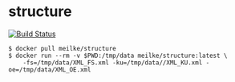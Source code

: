 # structure

[![Build Status](https://travis-ci.org/meilke/structure.svg?branch=master)](https://travis-ci.org/meilke/structure)

```
$ docker pull meilke/structure
$ docker run --rm -v $PWD:/tmp/data meilke/structure:latest \
    -fs=/tmp/data/XML_FS.xml -ku=/tmp/data//XML_KU.xml -oe=/tmp/data/XML_OE.xml
```
